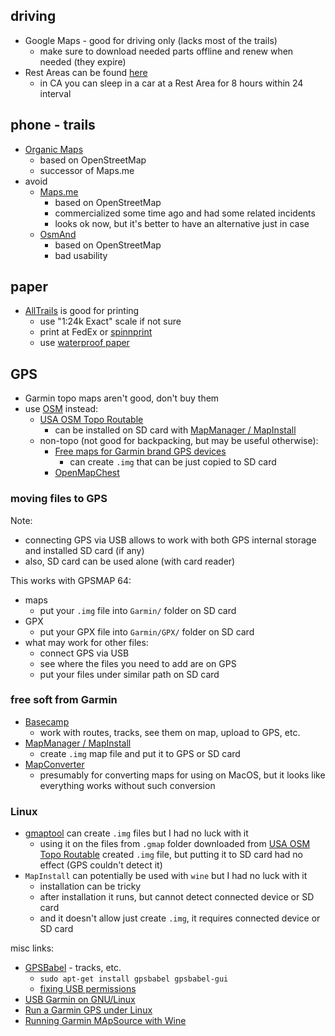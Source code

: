 ## driving

- Google Maps - good for driving only (lacks most of the trails)
  - make sure to download needed parts offline and renew when needed (they expire)
- Rest Areas can be found [here](http://quickmap.dot.ca.gov/)
  - in CA you can sleep in a car at a Rest Area for 8 hours within 24 interval

## phone - trails

- [Organic Maps](https://organicmaps.app/)
  - based on OpenStreetMap
  - successor of Maps.me
- avoid
  - [Maps.me](https://maps.me/)
    - based on OpenStreetMap
    - commercialized some time ago and had some related incidents
    - looks ok now, but it's better to have an alternative just in case
  - [OsmAnd](https://osmand.net/)
    - based on OpenStreetMap
    - bad usability

## paper

- [AllTrails](https://www.alltrails.com/) is good for printing
  - use "1:24k Exact" scale if not sure
  - print at FedEx or [spinnprint](https://www.spinnprint.com/)
  - use [waterproof paper](https://www.rei.com/product/896272/)

## GPS

- Garmin topo maps aren't good, don't buy them
- use [OSM](https://wiki.openstreetmap.org/wiki/OSM_Map_On_Garmin) instead:
  - [USA OSM Topo Routable](http://www.gmaptool.eu/en/content/usa-osm-topo-routable)
    - can be installed on SD card with [MapManager / MapInstall](https://www8.garmin.com/support/agree.jsp?id=3825)
  - non-topo (not good for backpacking, but may be useful otherwise):
    - [Free maps for Garmin brand GPS devices](http://garmin.openstreetmap.nl)
      - can create `.img` that can be just copied to SD card
    - [OpenMapChest](https://www.openmapchest.org)

### moving files to GPS

Note:

- connecting GPS via USB allows to work with both GPS internal storage and installed SD card (if any)
- also, SD card can be used alone (with card reader)

This works with GPSMAP 64:

- maps
  - put your `.img` file into `Garmin/` folder on SD card
- GPX
  - put your GPX file into `Garmin/GPX/` folder on SD card
- what may work for other files:
  - connect GPS via USB
  - see where the files you need to add are on GPS
  - put your files under similar path on SD card

### free soft from Garmin

- [Basecamp](https://www.garmin.com/en-US/shop/downloads/basecamp)
  - work with routes, tracks, see them on map, upload to GPS, etc.
- [MapManager / MapInstall](https://www8.garmin.com/support/agree.jsp?id=3825)
  - create `.img` map file and put it to GPS or SD card
- [MapConverter](https://static.garmincdn.com/pumac/MapSource_MigratingGarminMapProductsfromWindowstoMacComputers.pdf)
  - presumably for converting maps for using on MacOS, but it looks like everything works without such conversion

### Linux

- [gmaptool](http://www.gmaptool.eu/en/content/gmaptool) can create `.img` files but I had no luck with it
  - using it on the files from `.gmap` folder downloaded from [USA OSM Topo Routable](http://www.gmaptool.eu/en/content/usa-osm-topo-routable) created `.img` file, but putting it to SD card had no effect (GPS couldn't detect it)
- `MapInstall` can potentially be used with `wine` but I had no luck with it
  - installation can be tricky
  - after installation it runs, but cannot detect connected device or SD card
  - and it doesn't allow just create `.img`, it requires connected device or SD card

misc links:

- [GPSBabel](https://www.gpsbabel.org) - tracks, etc.
  - `sudo apt-get install gpsbabel gpsbabel-gui`
  - [fixing USB permissions](https://www.gpsbabel.org/os/Linux_Hotplug.html#ubuntu)
- [USB Garmin on GNU/Linux](https://wiki.openstreetmap.org/wiki/USB_Garmin_on_GNU/Linux)
- [Run a Garmin GPS under Linux](http://www.gpspassion.com/forumsen/topic.asp?TOPIC_ID=121878)
- [Running Garmin MApSource with Wine](https://ubuntuforums.org/showthread.php?t=1483930)

